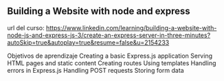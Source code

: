 ## Building a Website with node and express


url del curso: https://www.linkedin.com/learning/building-a-website-with-node-js-and-express-js-3/create-an-express-server-in-three-minutes?autoSkip=true&autoplay=true&resume=false&u=2154233



Objetivos de aprendizaje
Creating a basic Express.js application
Serving HTML pages and static content
Creating routes
Using templates
Handling errors in Express.js
Handling POST requests
Storing form data